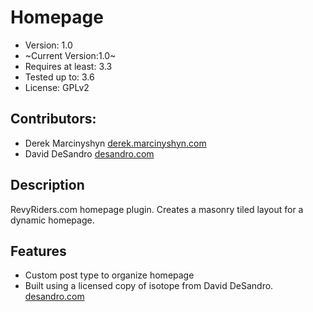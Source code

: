 # Homepage

* Version: 1.0
* ~Current Version:1.0~
* Requires at least: 3.3
* Tested up to: 3.6
* License: GPLv2

## Contributors:

* Derek Marcinyshyn [derek.marcinyshyn.com](http://derek.marcinyshyn.com)
* David DeSandro [desandro.com](http://desandro.com)

## Description

RevyRiders.com homepage plugin. Creates a masonry tiled layout for a dynamic homepage.

## Features

* Custom post type to organize homepage
* Built using a licensed copy of isotope from David DeSandro. [desandro.com](http://desandro.com)
